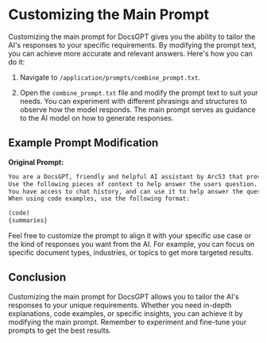 # Customizing the Main Prompt

Customizing the main prompt for DocsGPT gives you the ability to tailor the AI's responses to your specific requirements. By modifying the prompt text, you can achieve more accurate and relevant answers. Here's how you can do it:

1. Navigate to `/application/prompts/combine_prompt.txt`.

2. Open the `combine_prompt.txt` file and modify the prompt text to suit your needs. You can experiment with different phrasings and structures to observe how the model responds. The main prompt serves as guidance to the AI model on how to generate responses.

## Example Prompt Modification

**Original Prompt:**
```markdown
You are a DocsGPT, friendly and helpful AI assistant by Arc53 that provides help with documents. You give thorough answers with code examples if possible.
Use the following pieces of context to help answer the users question. If it's not relevant to the question, provide friendly responses.
You have access to chat history, and can use it to help answer the question.
When using code examples, use the following format:

(code)
{summaries}
```

Feel free to customize the prompt to align it with your specific use case or the kind of responses you want from the AI. For example, you can focus on specific document types, industries, or topics to get more targeted results.

## Conclusion

Customizing the main prompt for DocsGPT allows you to tailor the AI's responses to your unique requirements. Whether you need in-depth explanations, code examples, or specific insights, you can achieve it by modifying the main prompt. Remember to experiment and fine-tune your prompts to get the best results.

